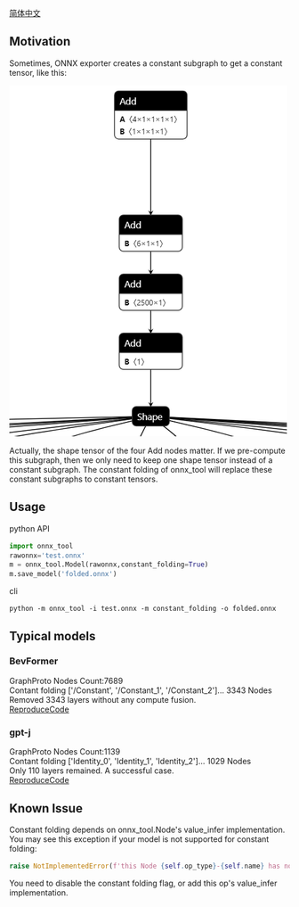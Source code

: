 <a href="ConstantFolding_CN.md">简体中文</a>
## Motivation
Sometimes, ONNX exporter creates a constant subgraph to get a constant tensor, like this:
<p align="left">
  <img src="ComputeGraphIssue.png">
</p>

Actually, the shape tensor of the four Add nodes matter. If we pre-compute this subgraph, then we only need 
to keep one shape tensor instead of a constant subgraph.
The constant folding of onnx_tool will replace these constant subgraphs to constant tensors. 
## Usage
python API
```python
import onnx_tool
rawonnx='test.onnx'
m = onnx_tool.Model(rawonnx,constant_folding=True)
m.save_model('folded.onnx')
```
cli
```commandline
python -m onnx_tool -i test.onnx -m constant_folding -o folded.onnx
```

## Typical models
### BevFormer
GraphProto Nodes Count:7689  
Contant folding ['/Constant', '/Constant_1', '/Constant_2']... 3343 Nodes  
Removed 3343 layers without any compute fusion.  
<a href="../benchmark/compression.py">ReproduceCode</a> 
### gpt-j
GraphProto Nodes Count:1139  
Contant folding ['Identity_0', 'Identity_1', 'Identity_2']... 1029 Nodes  
Only 110 layers remained. A successful case.   
<a href="../benchmark/transfomer_models.py">ReproduceCode</a>


## Known Issue
Constant folding depends on onnx_tool.Node's value_infer implementation.  
You may see this exception if your model is not supported for constant folding:  
```python
raise NotImplementedError(f'this Node {self.op_type}-{self.name} has no value_infer')
```
You need to disable the constant folding flag, or add this op's value_infer implementation.